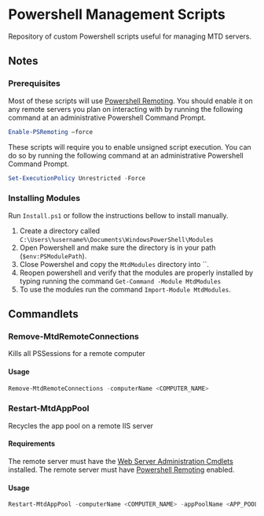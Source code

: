 # Powershell Management Scripts
Repository of custom Powershell scripts useful for managing MTD servers.

## Notes

### Prerequisites
Most of these scripts will use
[Powershell Remoting](https://technet.microsoft.com/en-us/library/hh849694.aspx).
You should enable it on any remote servers you plan on interacting with
by running the following command at an administrative Powershell Command Prompt.
```powershell
Enable-PSRemoting –force
```

These scripts will require you to enable unsigned script execution. You can do so by running the following command at an administrative Powershell Command Prompt.
```powershell
Set-ExecutionPolicy Unrestricted -Force
```

### Installing Modules

Run `Install.ps1` or follow the instructions bellow to install manually.

1. Create a directory called `C:\Users\%username%\Documents\WindowsPowerShell\Modules`
2. Open Powershell and make sure the directory is in your path (`$env:PSModulePath`).
3. Close Powershel and copy the `MtdModules` directory into ``.
4. Reopen powershell and verify that the modules are properly installed by typing running the command
`Get-Command -Module MtdModules`
5. To use the modules run the command `Import-Module MtdModules`.

## Commandlets

### Remove-MtdRemoteConnections
Kills all PSSessions for a remote computer
#### Usage
```powershell
Remove-MtdRemoteConnections -computerName <COMPUTER_NAME>
```

### Restart-MtdAppPool
Recycles the app pool on a remote IIS server
#### Requirements
The remote server must have the 
[Web Server Administration Cmdlets](https://technet.microsoft.com/en-us/library/ee790599.aspx)
 installed.
The remote server must have [Powershell Remoting](#prerequisites) enabled.
#### Usage
```powershell
Restart-MtdAppPool -computerName <COMPUTER_NAME> -appPoolName <APP_POOL_NAME>
```